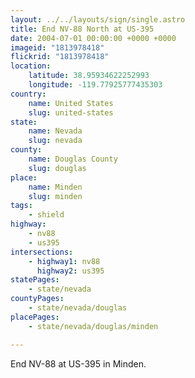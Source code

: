 ```yaml
---
layout: ../../layouts/sign/single.astro
title: End NV-88 North at US-395
date: 2004-07-01 00:00:00 +0000 +0000
imageid: "1813978418"
flickrid: "1813978418"
location:
    latitude: 38.95934622252993
    longitude: -119.77925777435303
country:
    name: United States
    slug: united-states
state:
    name: Nevada
    slug: nevada
county:
    name: Douglas County
    slug: douglas
place:
    name: Minden
    slug: minden
tags:
    - shield
highway:
    - nv88
    - us395
intersections:
    - highway1: nv88
      highway2: us395
statePages:
    - state/nevada
countyPages:
    - state/nevada/douglas
placePages:
    - state/nevada/douglas/minden

---
```

End NV-88 at US-395 in Minden.